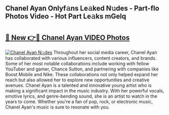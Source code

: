 ## Chanel Ayan Onlyf𝚊ns Le𝚊ked N𝚞des - Part-fIo Photos Video - Hot Part Le𝚊ks mGelq

# <h2><a href="http://ab61730.deff.icu/?id=Chanel+Ayan">🔗 New 👉🔴 Chanel Ayan VIDEO Photos</a></h2>

[![Chanel Ayan N𝚞des](https://i.imgur.com/rIISA9y.gif)](http://ab61730.deff.icu/?id=Chanel+Ayan)
Throughout her social media career, Chanel Ayan has collaborated with various influencers, content creators, and brands. Some of her most notable collaborations include working with fellow YouTuber and gamer, Chance Sutton, and partnering with companies like Boost Mobile and Nike. These collaborations not only helped expand her reach but also allowed her to explore new opportunities and creative avenues. Chanel Ayan is a talented and innovative young artist who is making a significant impact in the music industry. With her powerful vocals, emotive lyrics, and genre-bending sound, she is an artist to watch in the years to come. Whether you're a fan of pop, rock, or electronic music, Chanel Ayan's music is sure to resonate with you.
